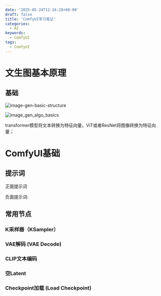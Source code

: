 ```yaml
---
date: '2025-05-24T12:16:28+08:00'
draft: false
title: 'ComfyUI学习笔记'
categories:
  - AI
keywords:
  - ComfyUI
tags:
  - ComfyUI
---
```


# 文生图基本原理

## 基础

![image-gen-basic-structure](/images/ai/image_gen_basic_structure.png)

![image_gen_algo_basics](/images/ai/image_gen_algo_basics.png)

transformer模型将文本转换为特征向量，ViT或者ResNet将图像转换为特征向量；

# ComfyUI基础

## 提示词

正面提示词

负面提示词: 

## 常用节点

### K采样器（KSampler）

### VAE解码 (VAE Decode)

### CLIP文本编码

### 空Latent

### Checkpoint加载 (Load Checkpoint)


